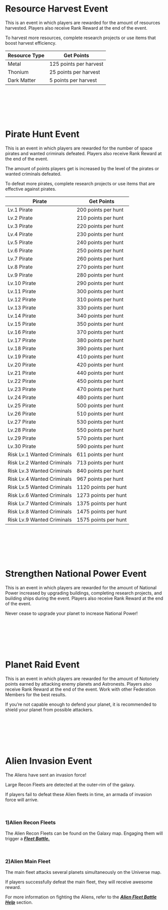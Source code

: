 # Resource Harvest Event

 This is an event in which players are rewarded for the amount of resources harvested. Players also receive Rank Reward at the end of the event.

To harvest more resources, complete research projects or use items that boost harvest efficiency.

| Resource Type | Get Points             |
| ------------- | ---------------------- |
| Metal         | 125 points per harvest |
| Thonium       | 25 points per harvest  |
| Dark Matter   | 5 points per harvest   |

<br>

<br>

<br>

<br>

<br>

# Pirate Hunt Event

 This is an event in which players are rewarded for the number of space pirates and wanted criminals defeated. Players also receive Rank Reward at the end of the event.

The amount of points players get is increased by the level of the pirates or wanted criminals defeated.

To defeat more pirates, complete research projects or use items that are effective against pirates.

| Pirate                     | Get Points           |
| -------------------------- | -------------------- |
| Lv.1 Pirate                | 200 points per hunt  |
| Lv.2 Pirate                | 210 points per hunt  |
| Lv.3 Pirate                | 220 points per hunt  |
| Lv.4 Pirate                | 230 points per hunt  |
| Lv.5 Pirate                | 240 points per hunt  |
| Lv.6 Pirate                | 250 points per hunt  |
| Lv.7 Pirate                | 260 points per hunt  |
| Lv.8 Pirate                | 270 points per hunt  |
| Lv.9 Pirate                | 280 points per hunt  |
| Lv.10 Pirate               | 290 points per hunt  |
| Lv.11 Pirate               | 300 points per hunt  |
| Lv.12 Pirate               | 310 points per hunt  |
| Lv.13 Pirate               | 330 points per hunt  |
| Lv.14 Pirate               | 340 points per hunt  |
| Lv.15 Pirate               | 350 points per hunt  |
| Lv.16 Pirate               | 370 points per hunt  |
| Lv.17 Pirate               | 380 points per hunt  |
| Lv.18 Pirate               | 390 points per hunt  |
| Lv.19 Pirate               | 410 points per hunt  |
| Lv.20 Pirate               | 420 points per hunt  |
| Lv.21 Pirate               | 440 points per hunt  |
| Lv.22 Pirate               | 450 points per hunt  |
| Lv.23 Pirate               | 470 points per hunt  |
| Lv.24 Pirate               | 480 points per hunt  |
| Lv.25 Pirate               | 500 points per hunt  |
| Lv.26 Pirate               | 510 points per hunt  |
| Lv.27 Pirate               | 530 points per hunt  |
| Lv.28 Pirate               | 550 points per hunt  |
| Lv.29 Pirate               | 570 points per hunt  |
| Lv.30 Pirate               | 590 points per hunt  |
| Risk Lv.1 Wanted Criminals | 611 points per hunt  |
| Risk Lv.2 Wanted Criminals | 713 points per hunt  |
| Risk Lv.3 Wanted Criminals | 840 points per hunt  |
| Risk Lv.4 Wanted Criminals | 967 points per hunt  |
| Risk Lv.5 Wanted Criminals | 1120 points per hunt |
| Risk Lv.6 Wanted Criminals | 1273 points per hunt |
| Risk Lv.7 Wanted Criminals | 1375 points per hunt |
| Risk Lv.8 Wanted Criminals | 1475 points per hunt |
| Risk Lv.9 Wanted Criminals | 1575 points per hunt |

<br>

<br>

<br>

<br>

<br>

# Strengthen National Power Event

 This is an event in which players are rewarded for the amount of National Power increased by upgrading buildings, completing research projects, and building ships during the event. Players also receive Rank Reward at the end of the event.

Never cease to upgrade your planet to increase National Power!

<br>

<br>

<br>

<br>

<br>

# Planet Raid Event

 This is an event in which players are rewarded for the amount of Notoriety points earned by attacking enemy planets and Astronests. Players also receive Rank Reward at the end of the event. Work with other Federation Members for the best results.

If you’re not capable enough to defend your planet, it is recommended to shield your planet from possible attackers.

<br>

<br>

<br>

<br>

<br>

# Alien Invasion Event

The Aliens have sent an invasion force!

Large Recon Fleets are detected at the outer-rim of the galaxy.

If players fail to defeat these Alien fleets in time, an armada of invasion force will arrive.

<br>

### 1)Alien Recon Fleets

 The Alien Recon Fleets can be found on the Galaxy map. Engaging them will trigger a [***<u>Fleet Battle.</u>***](eng/503fleetbattle#Fleet-Battle)

<br>

### 2)Alien Main Fleet

 The main fleet attacks several planets simultaneously on the Universe map.

If players successfully defeat the main fleet, they will receive awesome reward.

For more information on fighting the Aliens, refer to the [***<u>Alien Fleet Battle Help</u>***](eng/502hunt#Alien-Fleets) section.